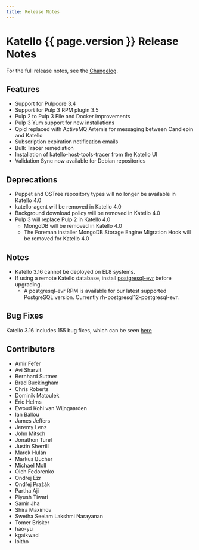 ```yaml
---
title: Release Notes
---
```


# Katello {{ page.version }} Release Notes

For the full release notes, see the [Changelog](https://github.com/Katello/katello/blob/KATELLO-3.16/CHANGELOG.md).

## Features

* Support for Pulpcore 3.4
* Support for Pulp 3 RPM plugin 3.5
* Pulp 2 to Pulp 3 File and Docker improvements
* Pulp 3 Yum support for new installations
* Qpid replaced with ActiveMQ Artemis for messaging between Candlepin and Katello
* Subscription expiration notification emails
* Bulk Tracer remediation
* Installation of katello-host-tools-tracer from the Katello UI
* Validation Sync now available for Debian repositories

## Deprecations

* Puppet and OSTree repository types will no longer be available in Katello 4.0
* katello-agent will be removed in Katello 4.0
* Background download policy will be removed in Katello 4.0
* Pulp 3 will replace Pulp 2 in Katello 4.0
    * MongoDB will be removed in Katello 4.0
    * The Foreman installer MongoDB Storage Engine Migration Hook will be removed for Katello 4.0

## Notes

* Katello 3.16 cannot be deployed on EL8 systems.
* If using a remote Katello database, install [postgresql-evr](https://github.com/katello/postgresql-evr) before upgrading.
	* A postgresql-evr RPM is available for our latest supported PostgreSQL version.  Currently rh-postgresql12-postgresql-evr.

## Bug Fixes

Katello 3.16 includes 155 bug fixes, which can be seen [here](https://projects.theforeman.org/projects/katello/issues?utf8=%E2%9C%93&set_filter=1&sort=id%3Adesc&f%5B%5D=status_id&op%5Bstatus_id%5D=c&f%5B%5D=fixed_version_id&op%5Bfixed_version_id%5D=%3D&v%5Bfixed_version_id%5D%5B%5D=1184&v%5Bfixed_version_id%5D%5B%5D=1226&v%5Bfixed_version_id%5D%5B%5D=1308&v%5Bfixed_version_id%5D%5B%5D=1312&v%5Bfixed_version_id%5D%5B%5D=1313&f%5B%5D=tracker_id&op%5Btracker_id%5D=%3D&v%5Btracker_id%5D%5B%5D=1&f%5B%5D=&c%5B%5D=status&c%5B%5D=priority&c%5B%5D=subject&c%5B%5D=author&c%5B%5D=assigned_to&c%5B%5D=updated_on&c%5B%5D=category&c%5B%5D=fixed_version&group_by=)

## Contributors

* Amir Fefer
* Avi Sharvit
* Bernhard Suttner
* Brad Buckingham
* Chris Roberts
* Dominik Matoulek
* Eric Helms
* Ewoud Kohl van Wijngaarden
* Ian Ballou
* James Jeffers
* Jeremy Lenz
* John Mitsch
* Jonathon Turel
* Justin Sherrill
* Marek Hulán
* Markus Bucher
* Michael Moll
* Oleh Fedorenko
* Ondřej Ezr
* Ondřej Pražák
* Partha Aji
* Piyush Tiwari
* Samir Jha
* Shira Maximov
* Swetha Seelam Lakshmi Narayanan
* Tomer Brisker
* hao-yu
* kgaikwad
* loitho
